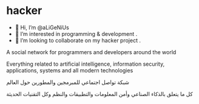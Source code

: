# hacker

- 👋 Hi, I’m @aLiGeNiUs
- 👀 I’m interested in programming & development .
- 💞️ I’m looking to collaborate on my hacker project .


A social network for programmers and developers around the world

Everything related to artificial intelligence,
information security, applications, systems and all modern technologies

شبكة تواصل اجتماعي للمبرمجين والمطورين حول العالم 

كل ما يتعلق بالذكاء الصناعي وأمن المعلومات والتطبيقات والنظم وكل التقنيات الحديثة 
